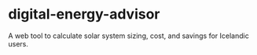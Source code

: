 # digital-energy-advisor
A web tool to calculate solar system sizing, cost, and savings for Icelandic users.
